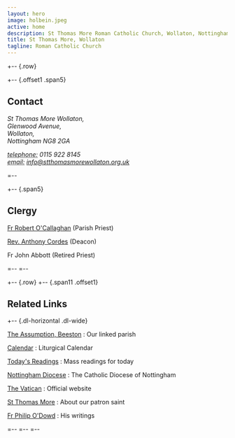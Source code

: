 ```yaml
---
layout: hero
image: holbein.jpeg
active: home
description: St Thomas More Roman Catholic Church, Wollaton, Nottingham
title: St Thomas More, Wollaton
tagline: Roman Catholic Church
---
```


+-- {.row}

+-- {.offset1 .span5}
## Contact

<address>
  <p>
    St Thomas More Wollaton,<br />
    Glenwood Avenue,<br />
    Wollaton,<br />
    Nottingham NG8 2GA
  </p>
  <p>
    <abbr title="Phone">telephone:</abbr> 0115 922 8145<br />
    <abbr title="Email">email:</abbr> 
    <a href="mailto:info@stthomasmorewollaton.org.uk">
      info@stthomasmorewollaton.org.uk
    </a>
  </p>
</address>
=--

+-- {.span5}
## Clergy

[Fr Robert O'Callaghan](./clergy/robert/) (Parish Priest)

[Rev. Anthony Cordes](./clergy/anthony/) (Deacon)

Fr John Abbott (Retired Priest)

=--
=--

+-- {.row}
+-- {.span11 .offset1}

## Related Links

+-- {.dl-horizontal .dl-wide}

[The Assumption, Beeston](http://www.theassumption.co.uk/)
: Our linked parish

[Calendar](http://www.easterbrooks.com/personal/calendar/index.php)
: Liturgical Calendar

[Today's Readings](http://www.universalis.com/Europe.England.Westminster/mass.htm)
: Mass readings for today

[Nottingham Diocese](http://www.nottingham-diocese.org.uk/)
: The Catholic Diocese of Nottingham

[The Vatican](http://www.vatican.va/phome_en.htm)
: Official website

[St Thomas More](http://www.apostles.com/thomasmore.html)
: About our patron saint

[Fr Philip O'Dowd](http://philip-o-dowd.com/)
: His writings

=--
=--
=--

